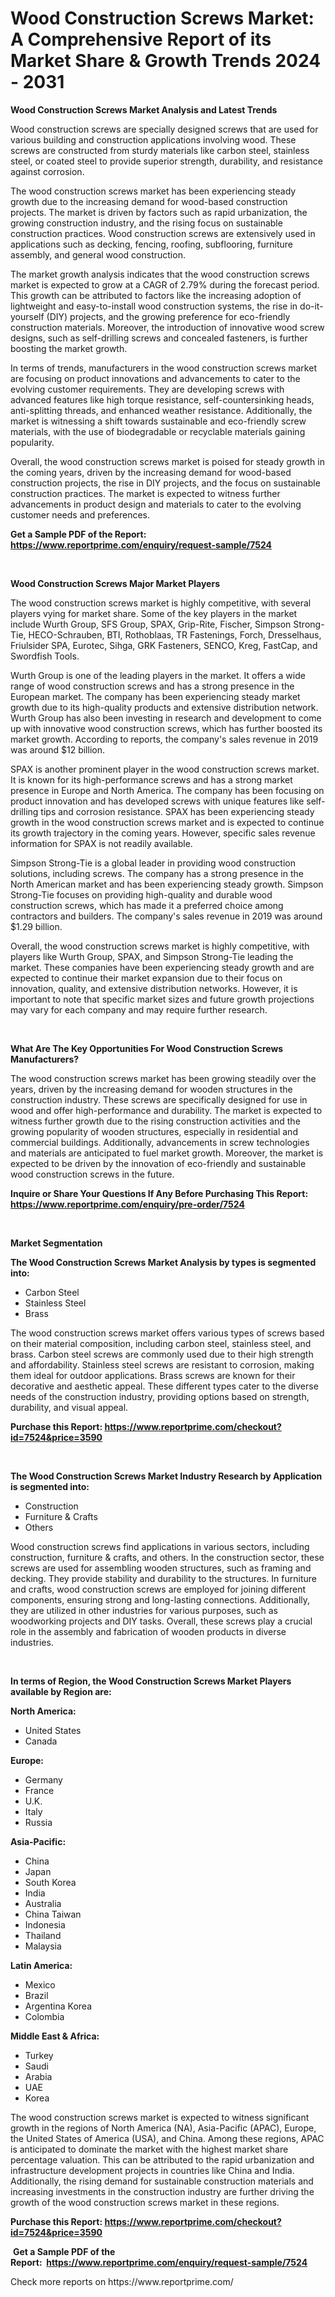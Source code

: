 <p><h1>Wood Construction Screws Market: A Comprehensive Report of its Market Share & Growth Trends 2024 - 2031</h1></p><p><strong>Wood Construction Screws Market Analysis and Latest Trends</strong></p>
<p><p>Wood construction screws are specially designed screws that are used for various building and construction applications involving wood. These screws are constructed from sturdy materials like carbon steel, stainless steel, or coated steel to provide superior strength, durability, and resistance against corrosion.</p><p>The wood construction screws market has been experiencing steady growth due to the increasing demand for wood-based construction projects. The market is driven by factors such as rapid urbanization, the growing construction industry, and the rising focus on sustainable construction practices. Wood construction screws are extensively used in applications such as decking, fencing, roofing, subflooring, furniture assembly, and general wood construction.</p><p>The market growth analysis indicates that the wood construction screws market is expected to grow at a CAGR of 2.79% during the forecast period. This growth can be attributed to factors like the increasing adoption of lightweight and easy-to-install wood construction systems, the rise in do-it-yourself (DIY) projects, and the growing preference for eco-friendly construction materials. Moreover, the introduction of innovative wood screw designs, such as self-drilling screws and concealed fasteners, is further boosting the market growth.</p><p>In terms of trends, manufacturers in the wood construction screws market are focusing on product innovations and advancements to cater to the evolving customer requirements. They are developing screws with advanced features like high torque resistance, self-countersinking heads, anti-splitting threads, and enhanced weather resistance. Additionally, the market is witnessing a shift towards sustainable and eco-friendly screw materials, with the use of biodegradable or recyclable materials gaining popularity.</p><p>Overall, the wood construction screws market is poised for steady growth in the coming years, driven by the increasing demand for wood-based construction projects, the rise in DIY projects, and the focus on sustainable construction practices. The market is expected to witness further advancements in product design and materials to cater to the evolving customer needs and preferences.</p></p>
<p><strong>Get a Sample PDF of the Report:&nbsp; <a href="https://www.reportprime.com/enquiry/request-sample/7524">https://www.reportprime.com/enquiry/request-sample/7524</a></strong></p>
<p>&nbsp;</p>
<p><strong>Wood Construction Screws Major Market Players</strong></p>
<p><p>The wood construction screws market is highly competitive, with several players vying for market share. Some of the key players in the market include Wurth Group, SFS Group, SPAX, Grip-Rite, Fischer, Simpson Strong-Tie, HECO-Schrauben, BTI, Rothoblaas, TR Fastenings, Forch, Dresselhaus, Friulsider SPA, Eurotec, Sihga, GRK Fasteners, SENCO, Kreg, FastCap, and Swordfish Tools.</p><p>Wurth Group is one of the leading players in the market. It offers a wide range of wood construction screws and has a strong presence in the European market. The company has been experiencing steady market growth due to its high-quality products and extensive distribution network. Wurth Group has also been investing in research and development to come up with innovative wood construction screws, which has further boosted its market growth. According to reports, the company's sales revenue in 2019 was around $12 billion.</p><p>SPAX is another prominent player in the wood construction screws market. It is known for its high-performance screws and has a strong market presence in Europe and North America. The company has been focusing on product innovation and has developed screws with unique features like self-drilling tips and corrosion resistance. SPAX has been experiencing steady growth in the wood construction screws market and is expected to continue its growth trajectory in the coming years. However, specific sales revenue information for SPAX is not readily available.</p><p>Simpson Strong-Tie is a global leader in providing wood construction solutions, including screws. The company has a strong presence in the North American market and has been experiencing steady growth. Simpson Strong-Tie focuses on providing high-quality and durable wood construction screws, which has made it a preferred choice among contractors and builders. The company's sales revenue in 2019 was around $1.29 billion.</p><p>Overall, the wood construction screws market is highly competitive, with players like Wurth Group, SPAX, and Simpson Strong-Tie leading the market. These companies have been experiencing steady growth and are expected to continue their market expansion due to their focus on innovation, quality, and extensive distribution networks. However, it is important to note that specific market sizes and future growth projections may vary for each company and may require further research.</p></p>
<p>&nbsp;</p>
<p><strong>What Are The Key Opportunities For Wood Construction Screws Manufacturers?</strong></p>
<p><p>The wood construction screws market has been growing steadily over the years, driven by the increasing demand for wooden structures in the construction industry. These screws are specifically designed for use in wood and offer high-performance and durability. The market is expected to witness further growth due to the rising construction activities and the growing popularity of wooden structures, especially in residential and commercial buildings. Additionally, advancements in screw technologies and materials are anticipated to fuel market growth. Moreover, the market is expected to be driven by the innovation of eco-friendly and sustainable wood construction screws in the future.</p></p>
<p><strong>Inquire or Share Your Questions If Any Before Purchasing This Report: <a href="https://www.reportprime.com/enquiry/pre-order/7524">https://www.reportprime.com/enquiry/pre-order/7524</a></strong></p>
<p>&nbsp;</p>
<p><strong>Market Segmentation</strong></p>
<p><strong>The Wood Construction Screws Market Analysis by types is segmented into:</strong></p>
<p><ul><li>Carbon Steel</li><li>Stainless Steel</li><li>Brass</li></ul></p>
<p><p>The wood construction screws market offers various types of screws based on their material composition, including carbon steel, stainless steel, and brass. Carbon steel screws are commonly used due to their high strength and affordability. Stainless steel screws are resistant to corrosion, making them ideal for outdoor applications. Brass screws are known for their decorative and aesthetic appeal. These different types cater to the diverse needs of the construction industry, providing options based on strength, durability, and visual appeal.</p></p>
<p><strong>Purchase this Report:&nbsp;<a href="https://www.reportprime.com/checkout?id=7524&price=3590">https://www.reportprime.com/checkout?id=7524&price=3590</a></strong></p>
<p>&nbsp;</p>
<p><strong>The Wood Construction Screws Market Industry Research by Application is segmented into:</strong></p>
<p><ul><li>Construction</li><li>Furniture & Crafts</li><li>Others</li></ul></p>
<p><p>Wood construction screws find applications in various sectors, including construction, furniture & crafts, and others. In the construction sector, these screws are used for assembling wooden structures, such as framing and decking. They provide stability and durability to the structures. In furniture and crafts, wood construction screws are employed for joining different components, ensuring strong and long-lasting connections. Additionally, they are utilized in other industries for various purposes, such as woodworking projects and DIY tasks. Overall, these screws play a crucial role in the assembly and fabrication of wooden products in diverse industries.</p></p>
<p>&nbsp;</p>
<p><strong>In terms of Region, the Wood Construction Screws Market Players available by Region are:</strong></p>
<p>
    <p> <strong> North America: </strong>
        <ul>
            <li>United States</li>
            <li>Canada</li>
        </ul>
        </p> 
    <p> <strong> Europe: </strong>
        <ul>
            <li>Germany</li>
            <li>France</li>
            <li>U.K.</li>
            <li>Italy</li>
            <li>Russia</li>
        </ul>
        </p> 
    <p> <strong> Asia-Pacific: </strong>
        <ul>
            <li>China</li>
            <li>Japan</li>
            <li>South Korea</li>
            <li>India</li>
            <li>Australia</li>
            <li>China Taiwan</li>
            <li>Indonesia</li>
            <li>Thailand</li>
            <li>Malaysia</li>
        </ul>
        </p> 
    <p> <strong> Latin America: </strong>
        <ul>
            <li>Mexico</li>
            <li>Brazil</li>
            <li>Argentina Korea</li>
            <li>Colombia</li>
        </ul>
        </p> 
    <p> <strong> Middle East & Africa: </strong>
        <ul>
            <li>Turkey</li>
            <li>Saudi</li>
            <li>Arabia</li>
            <li>UAE</li>
            <li>Korea</li>
        </ul>
    </p>
    </p>
<p><p>The wood construction screws market is expected to witness significant growth in the regions of North America (NA), Asia-Pacific (APAC), Europe, the United States of America (USA), and China. Among these regions, APAC is anticipated to dominate the market with the highest market share percentage valuation. This can be attributed to the rapid urbanization and infrastructure development projects in countries like China and India. Additionally, the rising demand for sustainable construction materials and increasing investments in the construction industry are further driving the growth of the wood construction screws market in these regions.</p></p>
<p><strong>Purchase this Report: <a href="https://www.reportprime.com/checkout?id=7524&price=3590">https://www.reportprime.com/checkout?id=7524&price=3590</a></strong></p>
<p>&nbsp;<strong>Get a Sample PDF of the Report:&nbsp;&nbsp;<a href="https://www.reportprime.com/enquiry/request-sample/7524">https://www.reportprime.com/enquiry/request-sample/7524</a></strong></p>
<p><strong></strong></p>
<p>Check more reports on https://www.reportprime.com/</p>